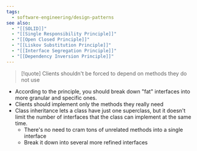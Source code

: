 ```yaml
---
tags:
  - software-engineering/design-patterns
see also:
  - "[[SOLID]]"
  - "[[Single Responsibility Principle]]"
  - "[[Open Closed Principle]]"
  - "[[Liskov Substitution Principle]]"
  - "[[Interface Segregation Principle]]"
  - "[[Dependency Inversion Principle]]"
---
```

> [!quote]
> Clients shouldn't be forced to depend on methods they do not use

- According to the principle, you should break down "fat" interfaces into more granular and specific ones.
- Clients should implement only the methods they really need
- Class inheritance lets a class have just one superclass, but it doesn't limit the number of interfaces that the class can implement at the same time.
  - There's no need to cram tons of unrelated methods into a single interface
  - Break it down into several more refined interfaces